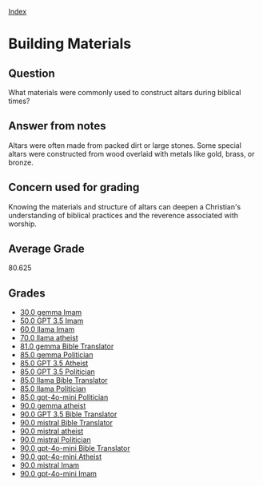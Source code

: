 
[Index](../../index.md)
# Building Materials
## Question
What materials were commonly used to construct altars during biblical times?

## Answer from notes
Altars were often made from packed dirt or large stones. Some special altars were constructed from wood overlaid with metals like gold, brass, or bronze.

## Concern used for grading
Knowing the materials and structure of altars can deepen a Christian's understanding of biblical practices and the reverence associated with worship.

## Average Grade
80.625

## Grades
 * [30.0 gemma Imam](../answers/gemma_Imam/Building_Materials.md)
 * [50.0 GPT 3.5 Imam](../answers/GPT_3.5_Imam/Building_Materials.md)
 * [60.0 llama Imam](../answers/llama_Imam/Building_Materials.md)
 * [70.0 llama atheist](../answers/llama_atheist/Building_Materials.md)
 * [81.0 gemma Bible Translator](../answers/gemma_Bible_Translator/Building_Materials.md)
 * [85.0 gemma Politician](../answers/gemma_Politician/Building_Materials.md)
 * [85.0 GPT 3.5 Atheist](../answers/GPT_3.5_Atheist/Building_Materials.md)
 * [85.0 GPT 3.5 Politician](../answers/GPT_3.5_Politician/Building_Materials.md)
 * [85.0 llama Bible Translator](../answers/llama_Bible_Translator/Building_Materials.md)
 * [85.0 llama Politician](../answers/llama_Politician/Building_Materials.md)
 * [85.0 gpt-4o-mini Politician](../answers/gpt-4o-mini_Politician/Building_Materials.md)
 * [90.0 gemma atheist](../answers/gemma_atheist/Building_Materials.md)
 * [90.0 GPT 3.5 Bible Translator](../answers/GPT_3.5_Bible_Translator/Building_Materials.md)
 * [90.0 mistral Bible Translator](../answers/mistral_Bible_Translator/Building_Materials.md)
 * [90.0 mistral atheist](../answers/mistral_atheist/Building_Materials.md)
 * [90.0 mistral Politician](../answers/mistral_Politician/Building_Materials.md)
 * [90.0 gpt-4o-mini Bible Translator](../answers/gpt-4o-mini_Bible_Translator/Building_Materials.md)
 * [90.0 gpt-4o-mini Atheist](../answers/gpt-4o-mini_Atheist/Building_Materials.md)
 * [90.0 mistral Imam](../answers/mistral_Imam/Building_Materials.md)
 * [90.0 gpt-4o-mini Imam](../answers/gpt-4o-mini_Imam/Building_Materials.md)
